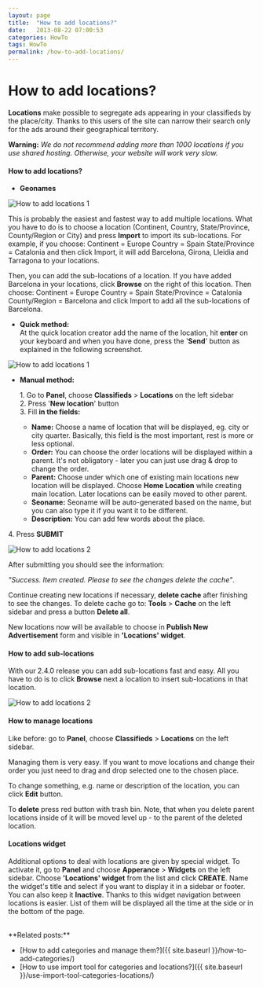 ```yaml
---
layout: page
title:  "How to add locations?"
date:   2013-08-22 07:00:53
categories: HowTo
tags: HowTo
permalink: /how-to-add-locations/
---
```

# How to add locations?

**Locations** make possible to segregate ads appearing in your classifieds by the place/city. Thanks to this users of the site can narrow their search only for the ads around their geographical territory.

**Warning:** _We do not recommend adding more than 1000 locations if you use shared hosting. Otherwise, your website will work very slow._

#### **How to add locations?**

+ **Geonames**

![How to add locations 1](http://docs.yclas.com/images/locations-geonames.png)

This is probably the easiest and fastest way to add multiple locations. What you have to do is to choose a location (Continent, Country, State/Province, County/Region or City) and press **Import** to import its sub-locations. 
For example, if you choose:
Continent = Europe
Country = Spain
State/Province = Catalonia
and then click Import, it will add Barcelona, Girona, Lleidia and Tarragona to your locations. 

Then, you can add the sub-locations of a location. 
If you have added Barcelona in your locations, click **Browse** on the right of this location. 
Then choose:
Continent = Europe
Country = Spain
State/Province = Catalonia
County/Region = Barcelona
and click Import to add all the sub-locations of Barcelona.

+ **Quick method:**<br>
At the quick location creator add the name of the location, hit **enter** on your keyboard and when you have done, press the '**Send**' button as explained in the following screenshot. 

![How to add locations 1](http://docs.yclas.com/images/locations2.0.4-quick.png)

+ **Manual method:**

   1\. Go to **Panel**, choose **Classifieds** > **Locations** on the left sidebar <br>
   2\. Press '**New location**' button<br>
   3\. Fill **in the fields:**

     + **Name:** Choose a name of location that will be displayed, eg. city or city quarter. Basically, this field is the most important, rest is more or less optional.
     + **Order:** You can choose the order locations will be displayed within a parent. It's not obligatory - later you can just use drag & drop to change the order.
     + **Parent:** Choose under which one of existing main locations new location will be displayed. Choose **Home Location** while creating main location. Later locations can be easily moved to other parent.
     + **Seoname:** Seoname will be auto-generated based on the name, but you can also type it if you want it to be different.
     + **Description:** You can add few words about the place.


4\. Press **SUBMIT**

![How to add locations 2](http://docs.yclas.com/images/locations2.0.4-new.png)

After submitting you should see the information:

_"Success. Item created. Please to see the changes delete the cache"_.

Continue creating new locations if necessary, **delete cache** after finishing to see the changes. To delete cache go to: **Tools** > **Cache** on the left sidebar and press a button **Delete all**.

New locations now will be available to choose in **Publish New Advertisement** form and visible in **'Locations' widget**.

#### **How to add sub-locations**

With our 2.4.0 release you can add sub-locations fast and easy. All you have to do is to click **Browse** next a location to insert sub-locations in that location.

![How to add locations 2](http://docs.yclas.com/images/locations2.0.4-browse.png)

#### **How to manage locations**

Like before: go to **Panel**, choose **Classifieds** > **Locations** on the left sidebar. 

Managing them is very easy. If you want to move locations and change their order you just need to drag and drop selected one to the chosen place.

To change something, e.g. name or description of the location, you can click **Edit** button.

To **delete** press red button with trash bin. Note, that when you delete parent locations inside of it will be moved level up - to the parent of the deleted location.

#### **Locations widget**

Additional options to deal with locations are given by special widget. To activate it, go to **Panel** and choose **Apperance** > **Widgets** on the left sidebar. Choose **'Locations' widget** from the list and click **CREATE**. Name the widget's title and select if you want to display it in a sidebar or footer. You can also keep it **Inactive**. Thanks to this widget navigation between locations is easier. List of them will be displayed all the time at the side or in the bottom of the page.

<br>
**Related posts:**

  * [How to add categories and manage them?]({{ site.baseurl }}/how-to-add-categories/)
  * [How to use import tool for categories and locations?]({{ site.baseurl }}/use-import-tool-categories-locations/)
  

<!--title: How to add locations?
link: http://open-classifieds.com/2013/08/22/how-to-add-locations/
author: 
description: 
post_id: 9579
created: 2013/08/22 09:00:53
created_gmt: 2013/08/22 07:00:53
comment_status: open
post_name: how-to-add-locations
status: publish
post_type: post-->
